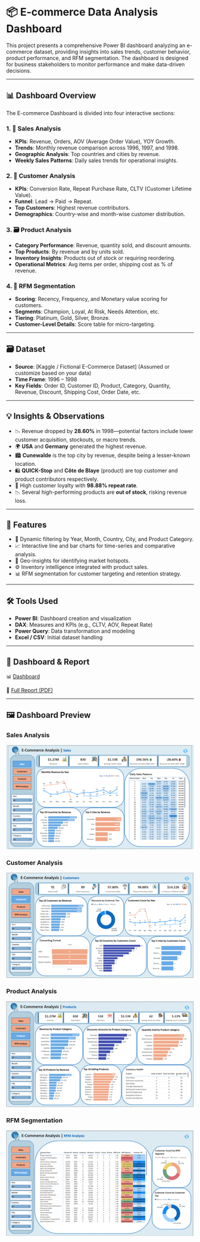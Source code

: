 # 📦 E-commerce Data Analysis Dashboard

This project presents a comprehensive Power BI dashboard analyzing an e-commerce dataset, providing insights into sales trends, customer behavior, product performance, and RFM segmentation. The dashboard is designed for business stakeholders to monitor performance and make data-driven decisions.

---

## 📊 Dashboard Overview

The E-commerce Dashboard is divided into four interactive sections:

### 1. 🛒 **Sales Analysis**
- **KPIs**: Revenue, Orders, AOV (Average Order Value), YOY Growth.
- **Trends**: Monthly revenue comparison across 1996, 1997, and 1998.
- **Geographic Analysis**: Top countries and cities by revenue.
- **Weekly Sales Patterns**: Daily sales trends for operational insights.

### 2. 👥 **Customer Analysis**
- **KPIs**: Conversion Rate, Repeat Purchase Rate, CLTV (Customer Lifetime Value).
- **Funnel**: Lead → Paid → Repeat.
- **Top Customers**: Highest revenue contributors.
- **Demographics**: Country-wise and month-wise customer distribution.

### 3. 🗃️ **Product Analysis**
- **Category Performance**: Revenue, quantity sold, and discount amounts.
- **Top Products**: By revenue and by units sold.
- **Inventory Insights**: Products out of stock or requiring reordering.
- **Operational Metrics**: Avg items per order, shipping cost as % of revenue.

### 4. 🧠 **RFM Segmentation**
- **Scoring**: Recency, Frequency, and Monetary value scoring for customers.
- **Segments**: Champion, Loyal, At Risk, Needs Attention, etc.
- **Tiering**: Platinum, Gold, Silver, Bronze.
- **Customer-Level Details**: Score table for micro-targeting.

---

## 🗃️ Dataset

- **Source**: [Kaggle / Fictional E-Commerce Dataset] (Assumed or customize based on your data)
- **Time Frame**: 1996 – 1998
- **Key Fields**: Order ID, Customer ID, Product, Category, Quantity, Revenue, Discount, Shipping Cost, Order Date, etc.

---

## 💡 Insights & Observations

- 📉 Revenue dropped by **28.60%** in 1998—potential factors include lower customer acquisition, stockouts, or macro trends.
- 🌍 **USA** and **Germany** generated the highest revenue.
- 🏙️ **Cunewalde** is the top city by revenue, despite being a lesser-known location.
- 🛍️ **QUICK-Stop** and **Côte de Blaye** (product) are top customer and product contributors respectively.
- 🔁 High customer loyalty with **98.88% repeat rate**.
- 📉 Several high-performing products are **out of stock**, risking revenue loss.

---

## 🚀 Features

- 📅 Dynamic filtering by Year, Month, Country, City, and Product Category.
- 📈 Interactive line and bar charts for time-series and comparative analysis.
- 📍 Geo-insights for identifying market hotspots.
- ⚙️ Inventory intelligence integrated with product sales.
- 📊 RFM segmentation for customer targeting and retention strategy.

---

## 🛠️ Tools Used

- **Power BI**: Dashboard creation and visualization
- **DAX**: Measures and KPIs (e.g., CLTV, AOV, Repeat Rate)
- **Power Query**: Data transformation and modeling
- **Excel / CSV**: Initial dataset handling

---

## 📌 Dashboard & Report

📊 [Dashboard](https://app.powerbi.com/view?r=eyJrIjoiNDc5Mjk2ZjItN2M4Yi00ZTc0LTkxOTYtM2Q5ZDc0Y2JmMzg5IiwidCI6ImRmODY3OWNkLWE4MGUtNDVkOC05OWFjLWM4M2VkN2ZmOTVhMCJ9) 

📎 [Full Report (PDF)]()  

---

## 🖼️ Dashboard Preview

### Sales Analysis
![](https://github.com/ReemSaeedMetwally/E-commerce_Data_Analysis_Dashboard/blob/main/images/Sales%20Analysis.PNG)

### Customer Analysis
![](https://github.com/ReemSaeedMetwally/E-commerce_Data_Analysis_Dashboard/blob/main/images/Customer%20Analysis.PNG)

### Product Analysis
![](https://github.com/ReemSaeedMetwally/E-commerce_Data_Analysis_Dashboard/blob/main/images/Product%20Analysis.PNG)

### RFM Segmentation
![](https://github.com/ReemSaeedMetwally/E-commerce_Data_Analysis_Dashboard/blob/main/images/RFM%20Segmentation.PNG)
